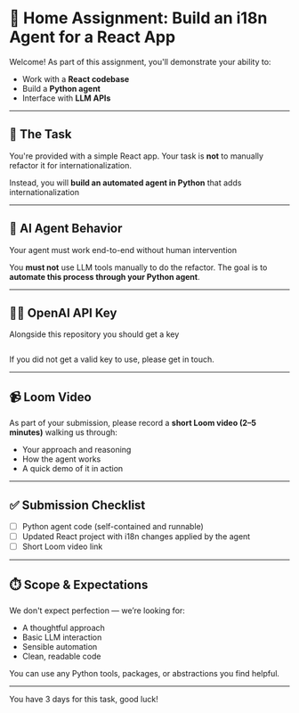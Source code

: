 # 💪 Home Assignment: Build an i18n Agent for a React App

Welcome! As part of this assignment, you'll demonstrate your ability to:

- Work with a **React codebase**
- Build a **Python agent**
- Interface with **LLM APIs**

---

## 📜 The Task

You're provided with a simple React app. Your task is **not** to manually refactor it for internationalization.

Instead, you will **build an automated agent in Python** that adds internationalization

---

## 🧠 AI Agent Behavior

Your agent must work end-to-end without human intervention

You **must not** use LLM tools manually to do the refactor. The goal is to **automate this process through your Python agent**.

---

## 🧑‍💻 OpenAI API Key

Alongside this repository you should get a key

```

```

If you did not get a valid key to use, please get in touch.

---

## 📹 Loom Video

As part of your submission, please record a **short Loom video (2–5 minutes)** walking us through:

- Your approach and reasoning
- How the agent works
- A quick demo of it in action

---

## ✅ Submission Checklist

- [ ] Python agent code (self-contained and runnable)
- [ ] Updated React project with i18n changes applied by the agent
- [ ] Short Loom video link

---

## ⏱️ Scope & Expectations

We don't expect perfection — we’re looking for:
- A thoughtful approach
- Basic LLM interaction
- Sensible automation
- Clean, readable code

You can use any Python tools, packages, or abstractions you find helpful.

---

You have 3 days for this task, good luck! 
